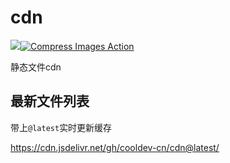 # cdn

[![](https://data.jsdelivr.com/v1/package/gh/cooldev-cn/cdn/badge?style=rounded)](https://www.jsdelivr.com/package/gh/cooldev-cn/cdn)[![Compress Images Action](https://github.com/cooldev-cn/cdn/actions/workflows/optimize-image-actions.yml/badge.svg?branch=main)](https://github.com/cooldev-cn/cdn/actions/workflows/optimize-image-actions.yml)


静态文件cdn

## 最新文件列表

带上`@latest`实时更新缓存

https://cdn.jsdelivr.net/gh/cooldev-cn/cdn@latest/
